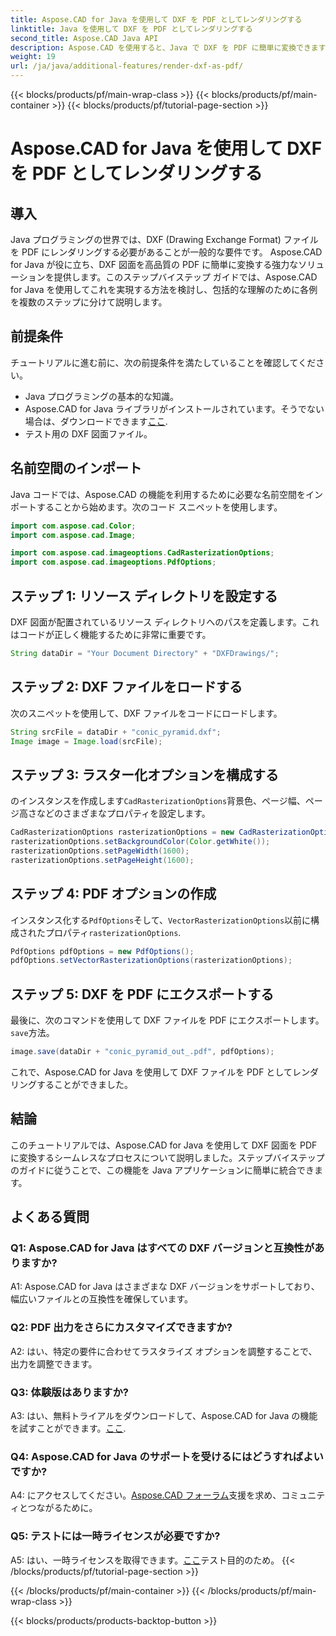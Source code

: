 ```yaml
---
title: Aspose.CAD for Java を使用して DXF を PDF としてレンダリングする
linktitle: Java を使用して DXF を PDF としてレンダリングする
second_title: Aspose.CAD Java API
description: Aspose.CAD を使用すると、Java で DXF を PDF に簡単に変換できます。シームレスなレンダリングについては、ステップバイステップのガイドに従ってください。
weight: 19
url: /ja/java/additional-features/render-dxf-as-pdf/
---
```


{{< blocks/products/pf/main-wrap-class >}}
{{< blocks/products/pf/main-container >}}
{{< blocks/products/pf/tutorial-page-section >}}

# Aspose.CAD for Java を使用して DXF を PDF としてレンダリングする

## 導入

Java プログラミングの世界では、DXF (Drawing Exchange Format) ファイルを PDF にレンダリングする必要があることが一般的な要件です。 Aspose.CAD for Java が役に立ち、DXF 図面を高品質の PDF に簡単に変換する強力なソリューションを提供します。このステップバイステップ ガイドでは、Aspose.CAD for Java を使用してこれを実現する方法を検討し、包括的な理解のために各例を複数のステップに分けて説明します。

## 前提条件

チュートリアルに進む前に、次の前提条件を満たしていることを確認してください。

- Java プログラミングの基本的な知識。
-  Aspose.CAD for Java ライブラリがインストールされています。そうでない場合は、ダウンロードできます[ここ](https://releases.aspose.com/cad/java/).
- テスト用の DXF 図面ファイル。

## 名前空間のインポート

Java コードでは、Aspose.CAD の機能を利用するために必要な名前空間をインポートすることから始めます。次のコード スニペットを使用します。

```java
import com.aspose.cad.Color;
import com.aspose.cad.Image;

import com.aspose.cad.imageoptions.CadRasterizationOptions;
import com.aspose.cad.imageoptions.PdfOptions;
```

## ステップ 1: リソース ディレクトリを設定する

DXF 図面が配置されているリソース ディレクトリへのパスを定義します。これはコードが正しく機能するために非常に重要です。 

```java
String dataDir = "Your Document Directory" + "DXFDrawings/";
```

## ステップ 2: DXF ファイルをロードする

次のスニペットを使用して、DXF ファイルをコードにロードします。

```java
String srcFile = dataDir + "conic_pyramid.dxf";
Image image = Image.load(srcFile);
```

## ステップ 3: ラスター化オプションを構成する

のインスタンスを作成します`CadRasterizationOptions`背景色、ページ幅、ページ高さなどのさまざまなプロパティを設定します。

```java
CadRasterizationOptions rasterizationOptions = new CadRasterizationOptions();
rasterizationOptions.setBackgroundColor(Color.getWhite());
rasterizationOptions.setPageWidth(1600);
rasterizationOptions.setPageHeight(1600);
```

## ステップ 4: PDF オプションの作成

インスタンス化する`PdfOptions`そして、`VectorRasterizationOptions`以前に構成されたプロパティ`rasterizationOptions`.

```java
PdfOptions pdfOptions = new PdfOptions();
pdfOptions.setVectorRasterizationOptions(rasterizationOptions);
```

## ステップ 5: DXF を PDF にエクスポートする

最後に、次のコマンドを使用して DXF ファイルを PDF にエクスポートします。`save`方法。

```java
image.save(dataDir + "conic_pyramid_out_.pdf", pdfOptions);
```

これで、Aspose.CAD for Java を使用して DXF ファイルを PDF としてレンダリングすることができました。

## 結論

このチュートリアルでは、Aspose.CAD for Java を使用して DXF 図面を PDF に変換するシームレスなプロセスについて説明しました。ステップバイステップのガイドに従うことで、この機能を Java アプリケーションに簡単に統合できます。

## よくある質問

### Q1: Aspose.CAD for Java はすべての DXF バージョンと互換性がありますか?

A1: Aspose.CAD for Java はさまざまな DXF バージョンをサポートしており、幅広いファイルとの互換性を確保しています。

### Q2: PDF 出力をさらにカスタマイズできますか?

A2: はい、特定の要件に合わせてラスタライズ オプションを調整することで、出力を調整できます。

### Q3: 体験版はありますか?

 A3: はい、無料トライアルをダウンロードして、Aspose.CAD for Java の機能を試すことができます。[ここ](https://releases.aspose.com/).

### Q4: Aspose.CAD for Java のサポートを受けるにはどうすればよいですか?

 A4: にアクセスしてください。[Aspose.CAD フォーラム](https://forum.aspose.com/c/cad/19)支援を求め、コミュニティとつながるために。

### Q5: テストには一時ライセンスが必要ですか?

 A5: はい、一時ライセンスを取得できます。[ここ](https://purchase.aspose.com/temporary-license/)テスト目的のため。
{{< /blocks/products/pf/tutorial-page-section >}}

{{< /blocks/products/pf/main-container >}}
{{< /blocks/products/pf/main-wrap-class >}}

{{< blocks/products/products-backtop-button >}}
